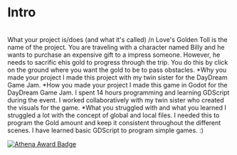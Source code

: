 # Intro
<br/>What your project is/does (and what it's called) /n
Love's Golden Toll is the name of the project. You are traveling with a character named Billy and he wants to purchase an expensive gift to a impress someone. However, he needs to sacrific ehis gold to progress through the trip. You do this by click on the ground where you want the gold to be to pass obstacles.
*Why you made your project
I made this project with my twin sister for the DayDream Game Jam.
*How you made your project
I made this game in Godot for the DayDream Game Jam. I spent 14 hours programming and learning GDScript during the event. I worked collaboratively with my twin sister who created the visuals for the game. 
*What you struggled with and what you learned
I struggled a lot with the concept of global and local files. I needed this to program the Gold amount and keep it consistent throughout the different scenes. I have learned basic GDScript to program simple games. :)

[![Athena Award Badge](https://img.shields.io/endpoint?url=https%3A%2F%2Faward.athena.hackclub.com%2Fapi%2Fbadge)](https://award.athena.hackclub.com?utm_source=readme)
